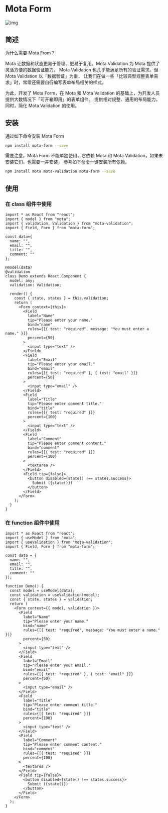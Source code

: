 
# Mota Form

![img](https://img.alicdn.com/tfs/TB1pup9di_1gK0jSZFqXXcpaXXa-2274-1432.png)

## 简述

为什么需要 Mota From？

Mota 让数据和状态更易于管理、更易于复用。Mota Validation 为 Mota 提供了灵活方便的数据验证能力，
Mota Validation 也几乎能满足所有的验证需求。但 Mota Validation 以「数据验证」为重，
让我们在做一些「比较典型规整表单需求」时，常常还需要自行编写表单布局相关的样式。

为此，开发了 Mota Form，在 Mota 和 Mota Validation 的基础上，为开发人员提供大数情况下「可开箱即用」的表单组件。
提供相对规整、通用的布局能力，同时，简化 Mota Validation 的使用。

## 安装

通过如下命令安装 Mota Form

```bash
npm install mota-form --save 
```

需要注意，Mota Form 不能单独使用，它依赖 Mota 和 Mota Validation，如果未安装它们，也需要一并安装，
参考如下命令一键安装所有依赖。

```bash
npm install mota mota-validation mota-form --save
```

## 使用

### 在 class 组件中使用

```tsx
import * as React from "react";
import { model } from "mota";
import { validation, Validation } from "mota-validation";
import { Field, Form } from "mota-form";

const data={
  name: "",
  email: "",
  title: "",
  comment: ""
};

@model(data)
@validation
class Demo extends React.Component {
  model: any;
  validation: Validation;

  render() {
    const { state, states } = this.validation;
    return (
      <Form context={this}>
        <Field
          label="Name"
          tip="Please enter your name."
          bind="name"
          rules={[{ test: "required", message: "You must enter a name." }]}
          percent={50}
        >
          <input type="text" />
        </Field>
        <Field
          label="Email"
          tip="Please enter your email."
          bind="email"
          rules={[{ test: "required" }, { test: "email" }]}
          percent={50}
        >
          <input type="email" />
        </Field>
        <Field
          label="Title"
          tip="Please enter comment title."
          bind="title"
          rules={[{ test: "required" }]}
          percent={100}
        >
          <input type="text" />
        </Field>
        <Field
          label="Comment"
          tip="Please enter comment content."
          bind="comment"
          rules={[{ test: "required" }]}
          percent={100}
        >
          <textarea />
        </Field>
        <Field tip={false}>
          <button disabled={state() !== states.success}>
            Submit ({state()})
          </button>
        </Field>
      </Form>
    );
  }
}
```

### 在 function 组件中使用

```tsx
import * as React from "react";
import { useModel } from "mota";
import { useValidation } from "mota-validation";
import { Field, Form } from "mota-form";

const data = {
  name: "",
  email: "",
  title: "",
  comment: ""
});

function Demo() {
  const model = useModel(data);
  const validation = useValidation(model);
  const { state, states } = validation;
  return (
    <Form context={{ model, validation }}>
      <Field
        label="Name"
        tip="Please enter your name."
        bind="name"
        rules={[{ test: "required", message: "You must enter a name." }]}
        percent={50}
      >
        <input type="text" />
      </Field>
      <Field
        label="Email"
        tip="Please enter your email."
        bind="email"
        rules={[{ test: "required" }, { test: "email" }]}
        percent={50}
      >
        <input type="email" />
      </Field>
      <Field
        label="Title"
        tip="Please enter comment title."
        bind="title"
        rules={[{ test: "required" }]}
        percent={100}
      >
        <input type="text" />
      </Field>
      <Field
        label="Comment"
        tip="Please enter comment content."
        bind="comment"
        rules={[{ test: "required" }]}
        percent={100}
      >
        <textarea />
      </Field>
      <Field tip={false}>
        <button disabled={state() !== states.success}>
          Submit ({state()})
        </button>
      </Field>
    </Form>
  );
}
```